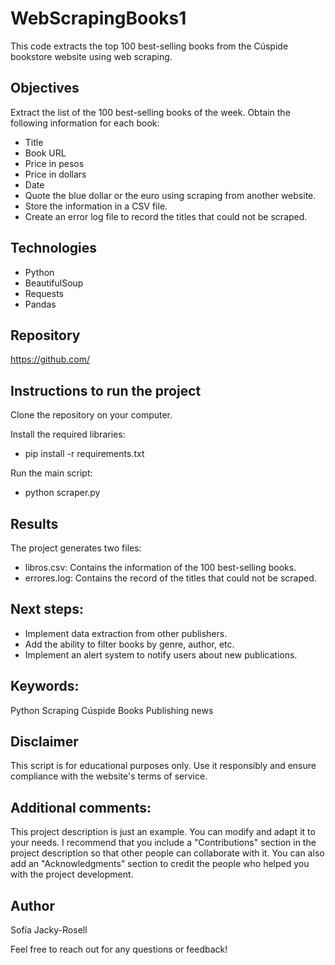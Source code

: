 # WebScrapingBooks1
This code extracts the top 100 best-selling books from the Cúspide bookstore website using web scraping.

## Objectives 
Extract the list of the 100 best-selling books of the week.
Obtain the following information for each book:

* Title
* Book URL
* Price in pesos
* Price in dollars
* Date
* Quote the blue dollar or the euro using scraping from another website.
* Store the information in a CSV file.
* Create an error log file to record the titles that could not be scraped.

## Technologies

* Python
* BeautifulSoup
* Requests
* Pandas

## Repository
https://github.com/

## Instructions to run the project

Clone the repository on your computer.

Install the required libraries:
* pip install -r requirements.txt

Run the main script:
* python scraper.py

## Results
The project generates two files:

* libros.csv: Contains the information of the 100 best-selling books.
* errores.log: Contains the record of the titles that could not be scraped.

## Next steps:

* Implement data extraction from other publishers.
* Add the ability to filter books by genre, author, etc.
* Implement an alert system to notify users about new publications.


## Keywords:

Python
Scraping
Cúspide
Books
Publishing news

## Disclaimer

This script is for educational purposes only. Use it responsibly and ensure compliance with the website's terms of service.

## Additional comments:

This project description is just an example. You can modify and adapt it to your needs.
I recommend that you include a "Contributions" section in the project description so that other people can collaborate with it.
You can also add an "Acknowledgments" section to credit the people who helped you with the project development.

## Author

Sofía Jacky-Rosell

Feel free to reach out for any questions or feedback!

